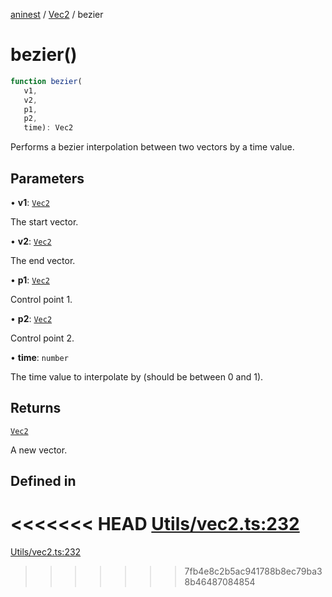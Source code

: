 [aninest](../../index.md) / [Vec2](../index.md) / bezier

# bezier()

```ts
function bezier(
   v1, 
   v2, 
   p1, 
   p2, 
   time): Vec2
```

Performs a bezier interpolation between two vectors by a time value.

## Parameters

• **v1**: [`Vec2`](../type-aliases/Vec2.md)

The start vector.

• **v2**: [`Vec2`](../type-aliases/Vec2.md)

The end vector.

• **p1**: [`Vec2`](../type-aliases/Vec2.md)

Control point 1.

• **p2**: [`Vec2`](../type-aliases/Vec2.md)

Control point 2.

• **time**: `number`

The time value to interpolate by (should be between 0 and 1).

## Returns

[`Vec2`](../type-aliases/Vec2.md)

A new vector.

## Defined in

<<<<<<< HEAD
[Utils/vec2.ts:232](https://github.com/zphrs/aninest/tree//core/src/Utils/vec2.ts#L232)
=======
[Utils/vec2.ts:232](https://github.com/zphrs/aninest/blob/37209a6/src/Utils/vec2.ts#L232)
>>>>>>> 7fb4e8c2b5ac941788b8ec79ba38b46487084854
